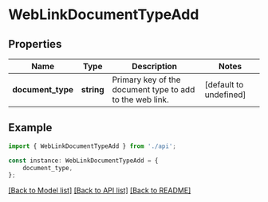 # WebLinkDocumentTypeAdd


## Properties

Name | Type | Description | Notes
------------ | ------------- | ------------- | -------------
**document_type** | **string** | Primary key of the document type to add to the web link. | [default to undefined]

## Example

```typescript
import { WebLinkDocumentTypeAdd } from './api';

const instance: WebLinkDocumentTypeAdd = {
    document_type,
};
```

[[Back to Model list]](../README.md#documentation-for-models) [[Back to API list]](../README.md#documentation-for-api-endpoints) [[Back to README]](../README.md)
